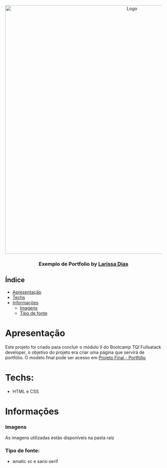 <br />
<p align="center">
    <img src="https://github.com/QueenieBloom/Exemplo_Portfolio/blob/main/assets/src/gifs/ezgif.com-gif-maker%20(1).gif" alt="Logo" width="800">

  <h3 align="center">Exemplo de Portfolio by <a href="https://www.linkedin.com/in/larissa-moraes-dias-0740ba219/">Larissa Dias</a></h3>


## Índice
* [Apresentação](#apresentação)
* [Techs](#techs)
* [Informações](#informações)  
  * [Imagens](#imagens)
  * [Tipo de fonte](#tipo-de-fonte)

# Apresentação
Este projeto foi criado para concluir o módulo II do Bootcamp TQI Fullsatack developer, o objetivo do projeto era criar uma página que servirá de portfólio. O modelo final pode ser acesso em <a href="https://queeniebloom.github.io/Exemplo_Portfolio/">Projeto Final - Portfólio</a>

# Techs: 
- HTML e CSS

# Informações
### Imagens
As imagens utilizadas estão disponíveis na pasta raiz

### Tipo de fonte:
- amatic sc e sans-serif

